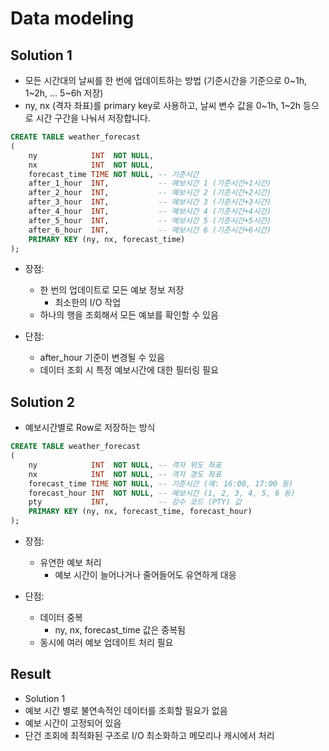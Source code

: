 # Data modeling

## Solution 1

- 모든 시간대의 날씨를 한 번에 업데이트하는 방법 (기준시간을 기준으로 0~1h, 1~2h, … 5~6h 저장)
- ny, nx (격자 좌표)를 primary key로 사용하고, 날씨 변수 값을 0~1h, 1~2h 등으로 시간 구간을 나눠서 저장합니다.

```sql
CREATE TABLE weather_forecast
(
    ny            INT  NOT NULL,
    nx            INT  NOT NULL,
    forecast_time TIME NOT NULL, -- 기준시간
    after_1_hour  INT,           -- 예보시간 1 (기준시간+1시간)
    after_2_hour  INT,           -- 예보시간 2 (기준시간+2시간)
    after_3_hour  INT,           -- 예보시간 3 (기준시간+3시간)
    after_4_hour  INT,           -- 예보시간 4 (기준시간+4시간)
    after_5_hour  INT,           -- 예보시간 5 (기준시간+5시간)
    after_6_hour  INT,           -- 예보시간 6 (기준시간+6시간)
    PRIMARY KEY (ny, nx, forecast_time)
);
```

- 장점:
    - 한 번의 업데이트로 모든 예보 정보 저장
        - 최소한의 I/O 작업
    - 하나의 행을 조회해서 모든 예보를 확인할 수 있음

- 단점:
    - after_hour 기준이 변경될 수 있음
    - 데이터 조회 시 특정 예보시간에 대한 필터링 필요

## Solution 2

- 예보시간별로 Row로 저장하는 방식

```sql
CREATE TABLE weather_forecast
(
    ny            INT  NOT NULL, -- 격자 위도 좌표
    nx            INT  NOT NULL, -- 격자 경도 좌표
    forecast_time TIME NOT NULL, -- 기준시간 (예: 16:00, 17:00 등)
    forecast_hour INT  NOT NULL, -- 예보시간 (1, 2, 3, 4, 5, 6 등)
    pty           INT,           -- 강수 코드 (PTY) 값
    PRIMARY KEY (ny, nx, forecast_time, forecast_hour)
);
```

- 장점:
    - 유연한 예보 처리
        - 예보 시간이 늘어나거나 줄어들어도 유연하게 대응

- 단점:
    - 데이터 중복
        - ny, nx, forecast_time 값은 중복됨
    - 동시에 여러 예보 업데이트 처리 필요

## Result

- Solution 1
- 예보 시간 별로 불연속적인 데이터를 조회할 필요가 없음
- 예보 시간이 고정되어 있음
- 단건 조회에 최적화된 구조로 I/O 최소화하고 메모리나 캐시에서 처리
